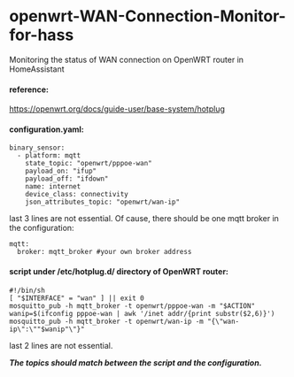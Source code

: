 # openwrt-WAN-Connection-Monitor-for-hass
Monitoring the status of WAN connection on OpenWRT router in HomeAssistant
#### reference:
https://openwrt.org/docs/guide-user/base-system/hotplug
#### configuration.yaml:
```
binary_sensor:
  - platform: mqtt
    state_topic: "openwrt/pppoe-wan"
    payload_on: "ifup"
    payload_off: "ifdown"
    name: internet
    device_class: connectivity
    json_attributes_topic: "openwrt/wan-ip"
```
last 3 lines are not essential.
Of cause, there should be one mqtt broker in the configuration:
```
mqtt:
  broker: mqtt_broker #your own broker address
```
#### script under /etc/hotplug.d/ directory of OpenWRT router:
```
#!/bin/sh
[ "$INTERFACE" = "wan" ] || exit 0
mosquitto_pub -h mqtt_broker -t openwrt/pppoe-wan -m "$ACTION"
wanip=$(ifconfig pppoe-wan | awk '/inet addr/{print substr($2,6)}')
mosquitto_pub -h mqtt_broker -t openwrt/wan-ip -m "{\"wan-ip\":\""$wanip"\"}" 
```
last 2 lines are not essential.

***The topics should match between the script and the configuration.***

